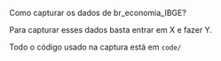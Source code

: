 Como capturar os dados de br_economia_IBGE?

Para capturar esses dados basta entrar em X e fazer Y.

Todo o código usado na captura está em `code/`